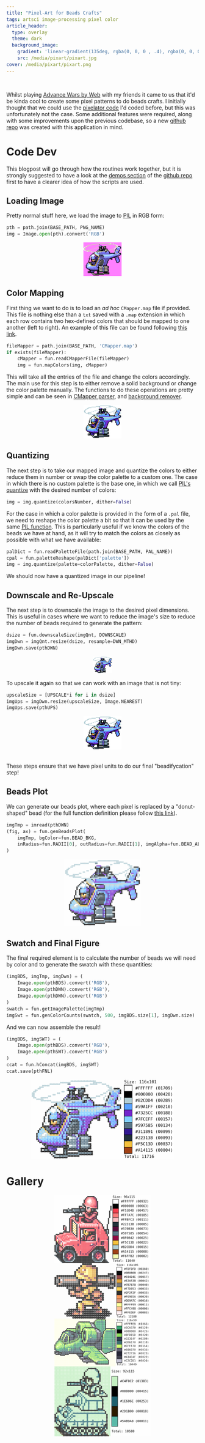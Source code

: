 ```yaml
---
title: "Pixel-Art for Beads Crafts"
tags: artsci image-processing pixel color
article_header:
  type: overlay
  theme: dark
  background_image:
    gradient: 'linear-gradient(135deg, rgba(0, 0, 0 , .4), rgba(0, 0, 0, .4))'
    src: /media/pixart/pixart.jpg
cover: /media/pixart/pixart.png
---
```


<br>

<!--more-->

Whilst playing [Advance Wars by Web](https://awbw.amarriner.com/) with my friends it came to us that it'd be kinda cool to create some pixel patterns to do beads crafts. I initially thought that we could use the [pixelator code](https://chipdelmal.github.io/artsci/2020-03-30-VideoPixelator.html) I'd coded before, but this was unfortunately not the case. Some additional features were required, along with some improvements upon the previous codebase, so a new [github repo](https://github.com/Chipdelmal/PixArt-Beads) was created with this application in mind.

# Code Dev

This blogpost will go through how the routines work together, but it is strongly suggested to have a look at the [demos section](https://github.com/Chipdelmal/PixArt-Beads/tree/main/demo) of the [github repo](https://github.com/Chipdelmal/PixArt-Beads) first to have a clearer idea of how the scripts are used.

## Loading Image

Pretty normal stuff here, we load the image to [PIL](https://pillow.readthedocs.io/en/stable/) in RGB form:

```python
pth = path.join(BASE_PATH, PNG_NAME)
img = Image.open(pth).convert('RGB')
```

<center><img src="/media/pixart/bcopterPalette.png" style="width:20%;"></center>


## Color Mapping

First thing we want to do is to load an *ad hoc* `CMapper.map` file if provided. This file is nothing else than a `txt` saved with a `.map` extension in which each row contains two hex-defined colors that should be mapped to one another (left to right). An example of this file can be found following [this link](https://github.com/Chipdelmal/PixArt-Beads/blob/main/demo/copters/CMapper.map).

```python
fileMapper = path.join(BASE_PATH, 'CMapper.map')
if exists(fileMapper):
    cMapper = fun.readCMapperFile(fileMapper)
    img = fun.mapColors(img, cMapper)
```

This will take all the entries of the file and change the colors accordingly. The main use for this step is to either remove a solid background or change the color palette manually. The functions to do these operations are pretty simple and can be seen in [CMapper parser](https://github.com/Chipdelmal/PixArt-Beads/blob/main/functions.py#L140), and [background remover](https://github.com/Chipdelmal/PixArt-Beads/blob/main/functions.py#L148).


<center><img src="/media/pixart/DWN-Pilxten_41-bcopterPalette.png" style="width:20%;"></center>

## Quantizing

The next step is to take our mapped image and quantize the colors to either reduce them in number or swap the color palette to a custom one. The case in which there is no custom palette is the base one, in which we call [PIL's quantize](https://pillow.readthedocs.io/en/stable/reference/Image.html#PIL.Image.Image.quantize) with the desired number of colors:


```python
img = img.quantize(colorsNumber, dither=False)
```
For the case in which a color palette is provided in the form of a `.pal` file, we need to reshape the color palette a bit so that it can be used by the same [PIL function](https://pillow.readthedocs.io/en/stable/reference/Image.html#PIL.Image.Image.quantize). This is particularly useful if we know the colors of the beads we have at hand, as it will try to match the colors as closely as possible with what we have available:

```python
palDict = fun.readPaletteFile(path.join(BASE_PATH, PAL_NAME))
cpal = fun.paletteReshape(palDict['palette'])
img = img.quantize(palette=colorPalette, dither=False)
```

We should now have a quantized image in our pipeline! 


## Downscale and Re-Upscale

The next step is to downscale the image to the desired pixel dimensions. This is useful in cases where we want to reduce the image's size to reduce the number of beads required to generate the pattern:

```python
dsize = fun.downscaleSize(imgQnt, DOWNSCALE)
imgDwn = imgQnt.resize(dsize, resample=DWN_MTHD)
imgDwn.save(pthDWN)
```

<center><img src="/media/pixart/DWN-Pilxten_41-bcopterPalette.png" style="width:10%;"></center>

To upscale it again so that we can work with an image that is not tiny:

```python
upscaleSize = [UPSCALE*i for i in dsize]
imgUps = imgDwn.resize(upscaleSize, Image.NEAREST)
imgUps.save(pthUPS)
```

<center><img src="/media/pixart/UPS-Pilxten_41-bcopterPalette.png" style="width:20%;"></center><br>

These steps ensure that we have pixel units to do our final "beadifycation" step!

<!-- ## Add Grid

We can add a pixel-based grid to the image 

```python
imgTmp = imread(pthUPS)
imgGrd = fun.gridOverlay(imgTmp, UPSCALE, gridColor=(0, 0, 0))
imwrite(pthGRD, imgGrd)
```

<center><img src="/media/pixart/GRD-Pilxten_41-bcopterPalette.png" style="width:40%;"></center> -->

## Beads Plot

We can generate our beads plot, where each pixel is replaced by a "donut-shaped" bead (for the full function definition please follow [this link](https://github.com/Chipdelmal/PixArt-Beads/blob/main/functions.py#L80)).

```python
imgTmp = imread(pthDWN)
(fig, ax) = fun.genBeadsPlot(
    imgTmp, bgColor=fun.BEAD_BKG,
    inRadius=fun.RADII[0], outRadius=fun.RADII[1], imgAlpha=fun.BEAD_ALPHA
)
```

<center><img src="/media/pixart/BDS-Pilxten_41-bcopterPalette.png" style="width:40%;"></center>

## Swatch and Final Figure

The final required element is to calculate the number of beads we will need by color and to generate the swatch with these quantities:

```python
(imgBDS, imgTmp, imgDwn) = (
    Image.open(pthBDS).convert('RGB'),
    Image.open(pthDWN).convert('RGB'),
    Image.open(pthDWN).convert('RGB')
)
swatch = fun.getImagePalette(imgTmp)
imgSwt = fun.genColorCounts(swatch, 500, imgBDS.size[1], imgDwn.size)
```

And we can now assemble the result!

```python
(imgBDS, imgSWT) = (
    Image.open(pthBDS).convert('RGB'),
    Image.open(pthSWT).convert('RGB')
)
ccat = fun.hConcat(imgBDS, imgSWT)
ccat.save(pthFNL)
```

<center><img src="/media/pixart/FNL-Pilxten_41-bcopterPalette.png" style="width:75%;"></center>

# Gallery


<style>
    .swiper-demo {height: 850px;}
    .swiper-demo .swiper__slide {
        display: flex; align-items: center; justify-content: center;
        font-size: 3rem; color: #fff;
    }
</style>


<div class="swiper my-3 swiper-demo swiper-demo--0">
    <div class="swiper__wrapper"> 
        <div class="swiper__slide"><img src="/media/pixart/FNL-Pilxten_41-reconPalette.png" style="width:50%;"></div>
        <div class="swiper__slide"><img src="/media/pixart/FNL-LeMasteros_89-mechsPalette.png" style="width:50%;"></div>
        <div class="swiper__slide"><img src="/media/pixart/FNL-Pear_36-fightersPalette.png" style="width:50%;"></div>
        <div class="swiper__slide"><img src="/media/pixart/FNL-MistGB_4-tankPalette.png" style="width:50%;"></div>
    </div>
    <div class="swiper__button swiper__button--prev fas fa-chevron-left"></div>
    <div class="swiper__button swiper__button--next fas fa-chevron-right"></div>
</div>

<script>
    {%- include scripts/lib/swiper.js -%}
    var SOURCES = window.TEXT_VARIABLES.sources;
    window.Lazyload.js(SOURCES.jquery, function() {
        $('.swiper-demo--0').swiper(); $('.swiper-demo--1').swiper();
        $('.swiper-demo--2').swiper(); $('.swiper-demo--3').swiper();
        $('.swiper-demo--4').swiper({ animation: false });
    });
</script>


# Code Repo

* **Repository:** [Github repo](https://github.com/Chipdelmal/PixelatorBeads)
* **Dependencies:** [opencv-python](https://pypi.org/project/opencv-python/), [Pillow](https://pillow.readthedocs.io/en/stable/), [numpy](https://numpy.org/), [PIL](https://pillow.readthedocs.io/en/stable/)